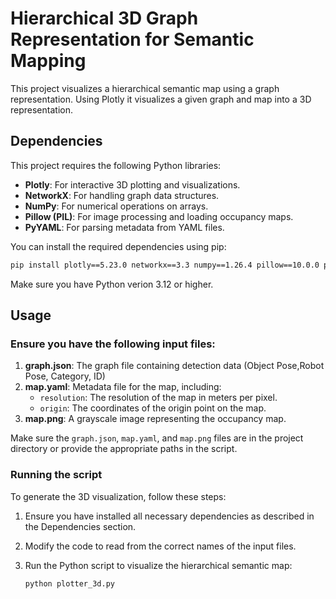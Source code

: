# Hierarchical 3D Graph Representation for Semantic Mapping

This project visualizes a hierarchical semantic map using a graph representation. Using Plotly it visualizes a given graph and map into a 3D representation.

## Dependencies

This project requires the following Python libraries:

- **Plotly**: For interactive 3D plotting and visualizations.
- **NetworkX**: For handling graph data structures.
- **NumPy**: For numerical operations on arrays.
- **Pillow (PIL)**: For image processing and loading occupancy maps.
- **PyYAML**: For parsing metadata from YAML files.

You can install the required dependencies using pip:

```bash
pip install plotly==5.23.0 networkx==3.3 numpy==1.26.4 pillow==10.0.0 pyyaml==6.0.2
```
Make sure you have Python verion 3.12 or higher.


## Usage

### Ensure you have the following input files:

1. **graph.json**: The graph file containing detection data (Object Pose,Robot Pose, Category, ID)
2. **map.yaml**: Metadata file for the map, including:
   - `resolution`: The resolution of the map in meters per pixel.
   - `origin`: The coordinates of the origin point on the map.
3. **map.png**: A grayscale image representing the occupancy map.

Make sure the `graph.json`, `map.yaml`, and `map.png` files are in the project directory or provide the appropriate paths in the script.

### Running the script

To generate the 3D visualization, follow these steps:

1. Ensure you have installed all necessary dependencies as described in the Dependencies section.

2. Modify the code to read from the correct names of the input files. 
   
3. Run the Python script to visualize the hierarchical semantic map:

   ```bash
   python plotter_3d.py
   ```

